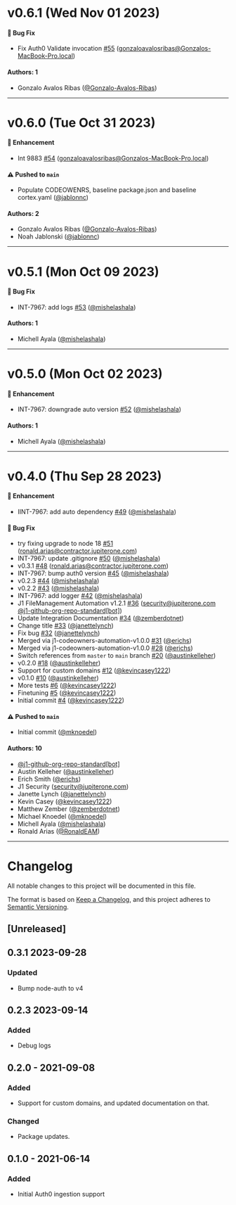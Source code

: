 # v0.6.1 (Wed Nov 01 2023)

#### 🐛 Bug Fix

- Fix Auth0 Validate invocation [#55](https://github.com/JupiterOne/graph-auth0/pull/55) (gonzaloavalosribas@Gonzalos-MacBook-Pro.local)

#### Authors: 1

- Gonzalo Avalos Ribas ([@Gonzalo-Avalos-Ribas](https://github.com/Gonzalo-Avalos-Ribas))

---

# v0.6.0 (Tue Oct 31 2023)

#### 🚀 Enhancement

- Int 9883 [#54](https://github.com/JupiterOne/graph-auth0/pull/54) (gonzaloavalosribas@Gonzalos-MacBook-Pro.local)

#### ⚠️ Pushed to `main`

- Populate CODEOWENRS, baseline package.json and baseline cortex.yaml ([@jablonnc](https://github.com/jablonnc))

#### Authors: 2

- Gonzalo Avalos Ribas ([@Gonzalo-Avalos-Ribas](https://github.com/Gonzalo-Avalos-Ribas))
- Noah Jablonski ([@jablonnc](https://github.com/jablonnc))

---

# v0.5.1 (Mon Oct 09 2023)

#### 🐛 Bug Fix

- INT-7967: add logs [#53](https://github.com/JupiterOne/graph-auth0/pull/53) ([@mishelashala](https://github.com/mishelashala))

#### Authors: 1

- Michell Ayala ([@mishelashala](https://github.com/mishelashala))

---

# v0.5.0 (Mon Oct 02 2023)

#### 🚀 Enhancement

- INT-7967: downgrade auto version
  [#52](https://github.com/JupiterOne/graph-auth0/pull/52)
  ([@mishelashala](https://github.com/mishelashala))

#### Authors: 1

- Michell Ayala ([@mishelashala](https://github.com/mishelashala))

---

# v0.4.0 (Thu Sep 28 2023)

#### 🚀 Enhancement

- IINT-7967: add auto dependency
  [#49](https://github.com/JupiterOne/graph-auth0/pull/49)
  ([@mishelashala](https://github.com/mishelashala))

#### 🐛 Bug Fix

- try fixing upgrade to node 18
  [#51](https://github.com/JupiterOne/graph-auth0/pull/51)
  (ronald.arias@contractor.jupiterone.com)
- INT-7967: update .gitignore
  [#50](https://github.com/JupiterOne/graph-auth0/pull/50)
  ([@mishelashala](https://github.com/mishelashala))
- v0.3.1 [#48](https://github.com/JupiterOne/graph-auth0/pull/48)
  (ronald.arias@contractor.jupiterone.com)
- INT-7967: bump auth0 version
  [#45](https://github.com/JupiterOne/graph-auth0/pull/45)
  ([@mishelashala](https://github.com/mishelashala))
- v0.2.3 [#44](https://github.com/JupiterOne/graph-auth0/pull/44)
  ([@mishelashala](https://github.com/mishelashala))
- v0.2.2 [#43](https://github.com/JupiterOne/graph-auth0/pull/43)
  ([@mishelashala](https://github.com/mishelashala))
- INT-7967: add logger [#42](https://github.com/JupiterOne/graph-auth0/pull/42)
  ([@mishelashala](https://github.com/mishelashala))
- J1 FileManagement Automation v1.2.1
  [#36](https://github.com/JupiterOne/graph-auth0/pull/36)
  (security@jupiterone.com
  [@j1-github-org-repo-standard[bot]](https://github.com/j1-github-org-repo-standard[bot]))
- Update Integration Documentation
  [#34](https://github.com/JupiterOne/graph-auth0/pull/34)
  ([@zemberdotnet](https://github.com/zemberdotnet))
- Change title [#33](https://github.com/JupiterOne/graph-auth0/pull/33)
  ([@janettelynch](https://github.com/janettelynch))
- Fix bug [#32](https://github.com/JupiterOne/graph-auth0/pull/32)
  ([@janettelynch](https://github.com/janettelynch))
- Merged via j1-codeowners-automation-v1.0.0
  [#31](https://github.com/JupiterOne/graph-auth0/pull/31)
  ([@erichs](https://github.com/erichs))
- Merged via j1-codeowners-automation-v1.0.0
  [#28](https://github.com/JupiterOne/graph-auth0/pull/28)
  ([@erichs](https://github.com/erichs))
- Switch references from `master` to `main` branch
  [#20](https://github.com/JupiterOne/graph-auth0/pull/20)
  ([@austinkelleher](https://github.com/austinkelleher))
- v0.2.0 [#18](https://github.com/JupiterOne/graph-auth0/pull/18)
  ([@austinkelleher](https://github.com/austinkelleher))
- Support for custom domains
  [#12](https://github.com/JupiterOne/graph-auth0/pull/12)
  ([@kevincasey1222](https://github.com/kevincasey1222))
- v0.1.0 [#10](https://github.com/JupiterOne/graph-auth0/pull/10)
  ([@austinkelleher](https://github.com/austinkelleher))
- More tests [#6](https://github.com/JupiterOne/graph-auth0/pull/6)
  ([@kevincasey1222](https://github.com/kevincasey1222))
- Finetuning [#5](https://github.com/JupiterOne/graph-auth0/pull/5)
  ([@kevincasey1222](https://github.com/kevincasey1222))
- Initial commit [#4](https://github.com/JupiterOne/graph-auth0/pull/4)
  ([@kevincasey1222](https://github.com/kevincasey1222))

#### ⚠️ Pushed to `main`

- Initial commit ([@mknoedel](https://github.com/mknoedel))

#### Authors: 10

- [@j1-github-org-repo-standard[bot]](https://github.com/j1-github-org-repo-standard[bot])
- Austin Kelleher ([@austinkelleher](https://github.com/austinkelleher))
- Erich Smith ([@erichs](https://github.com/erichs))
- J1 Security (security@jupiterone.com)
- Janette Lynch ([@janettelynch](https://github.com/janettelynch))
- Kevin Casey ([@kevincasey1222](https://github.com/kevincasey1222))
- Matthew Zember ([@zemberdotnet](https://github.com/zemberdotnet))
- Michael Knoedel ([@mknoedel](https://github.com/mknoedel))
- Michell Ayala ([@mishelashala](https://github.com/mishelashala))
- Ronald Arias ([@RonaldEAM](https://github.com/RonaldEAM))

---

# Changelog

All notable changes to this project will be documented in this file.

The format is based on [Keep a Changelog](https://keepachangelog.com/en/1.0.0/),
and this project adheres to
[Semantic Versioning](https://semver.org/spec/v2.0.0.html).

## [Unreleased]

## 0.3.1 2023-09-28

### Updated

- Bump node-auth to v4

## 0.2.3 2023-09-14

### Added

- Debug logs

## 0.2.0 - 2021-09-08

### Added

- Support for custom domains, and updated documentation on that.

### Changed

- Package updates.

## 0.1.0 - 2021-06-14

### Added

- Initial Auth0 ingestion support
